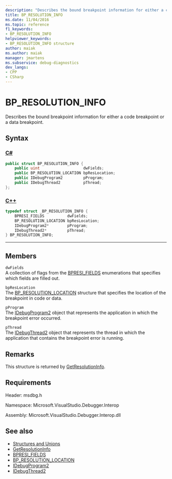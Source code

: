 ```yaml
---
description: "Describes the bound breakpoint information for either a code breakpoint or a data breakpoint."
title: BP_RESOLUTION_INFO
ms.date: 11/04/2016
ms.topic: reference
f1_keywords:
- BP_RESOLUTION_INFO
helpviewer_keywords:
- BP_RESOLUTION_INFO structure
author: maiak
ms.author: maiak
manager: jmartens
ms.subservice: debug-diagnostics
dev_langs:
- CPP
- CSharp
---
```

# BP_RESOLUTION_INFO

Describes the bound breakpoint information for either a code breakpoint or a data breakpoint.

## Syntax

### [C#](#tab/csharp)
```csharp
public struct BP_RESOLUTION_INFO {
    public uint                   dwFields;
    public BP_RESOLUTION_LOCATION bpResLocation;
    public IDebugProgram2         pProgram;
    public IDebugThread2          pThread;
};
```
### [C++](#tab/cpp)
```cpp
typedef struct _BP_RESOLUTION_INFO {
    BPRESI_FIELDS          dwFields;
    BP_RESOLUTION_LOCATION bpResLocation;
    IDebugProgram2*        pProgram;
    IDebugThread2*         pThread;
} BP_RESOLUTION_INFO;
```
---

## Members
`dwFields`\
A collection of flags from the [BPRESI_FIELDS](../../../extensibility/debugger/reference/bpresi-fields.md) enumerations that specifies which fields are filled out.

`bpResLocation`\
The [BP_RESOLUTION_LOCATION](../../../extensibility/debugger/reference/bp-resolution-location.md) structure that specifies the location of the breakpoint in code or data.

`pProgram`\
The [IDebugProgram2](../../../extensibility/debugger/reference/idebugprogram2.md) object that represents the application in which the breakpoint error occurred.

`pThread`\
The [IDebugThread2](../../../extensibility/debugger/reference/idebugthread2.md) object that represents the thread in which the application that contains the breakpoint error is running.

## Remarks
This structure is returned by [GetResolutionInfo](../../../extensibility/debugger/reference/idebugbreakpointresolution2-getresolutioninfo.md).

## Requirements
Header: msdbg.h

Namespace: Microsoft.VisualStudio.Debugger.Interop

Assembly: Microsoft.VisualStudio.Debugger.Interop.dll

## See also
- [Structures and Unions](../../../extensibility/debugger/reference/structures-and-unions.md)
- [GetResolutionInfo](../../../extensibility/debugger/reference/idebugbreakpointresolution2-getresolutioninfo.md)
- [BPRESI_FIELDS](../../../extensibility/debugger/reference/bpresi-fields.md)
- [BP_RESOLUTION_LOCATION](../../../extensibility/debugger/reference/bp-resolution-location.md)
- [IDebugProgram2](../../../extensibility/debugger/reference/idebugprogram2.md)
- [IDebugThread2](../../../extensibility/debugger/reference/idebugthread2.md)
